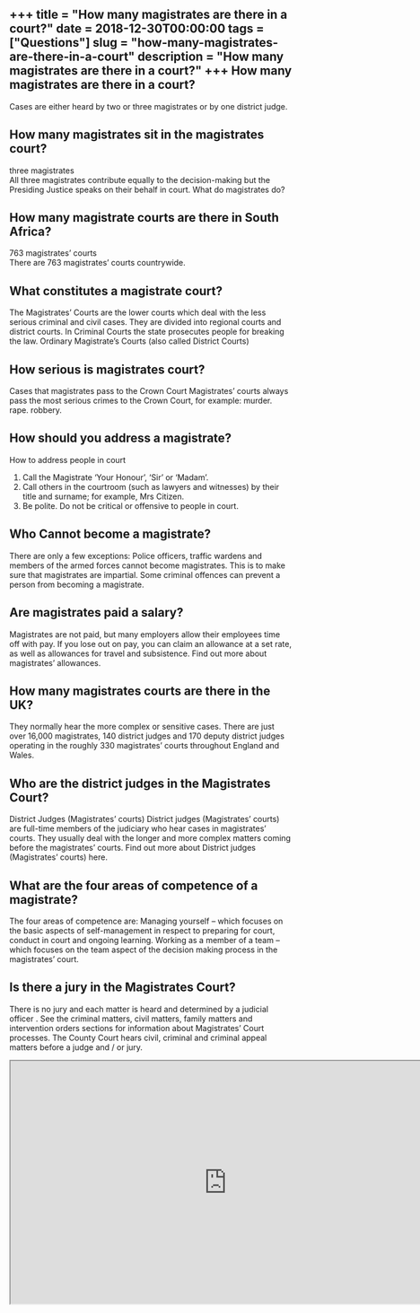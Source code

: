 +++
title = "How many magistrates are there in a court?"
date = 2018-12-30T00:00:00
tags = ["Questions"]
slug = "how-many-magistrates-are-there-in-a-court"
description = "How many magistrates are there in a court?"
+++
How many magistrates are there in a court?
------------------------------------------

Cases are either heard by two or three magistrates or by one district judge.

How many magistrates sit in the magistrates court?
--------------------------------------------------

three magistrates  
All three magistrates contribute equally to the decision-making but the Presiding Justice speaks on their behalf in court. What do magistrates do?

How many magistrate courts are there in South Africa?
-----------------------------------------------------

763 magistrates’ courts  
There are 763 magistrates’ courts countrywide.

What constitutes a magistrate court?
------------------------------------

The Magistrates’ Courts are the lower courts which deal with the less serious criminal and civil cases. They are divided into regional courts and district courts. In Criminal Courts the state prosecutes people for breaking the law. Ordinary Magistrate’s Courts (also called District Courts)

How serious is magistrates court?
---------------------------------

Cases that magistrates pass to the Crown Court Magistrates’ courts always pass the most serious crimes to the Crown Court, for example: murder. rape. robbery.

How should you address a magistrate?
------------------------------------

How to address people in court

1. Call the Magistrate ‘Your Honour’, ‘Sir’ or ‘Madam’.
2. Call others in the courtroom (such as lawyers and witnesses) by their title and surname; for example, Mrs Citizen.
3. Be polite. Do not be critical or offensive to people in court.

Who Cannot become a magistrate?
-------------------------------

There are only a few exceptions: Police officers, traffic wardens and members of the armed forces cannot become magistrates. This is to make sure that magistrates are impartial. Some criminal offences can prevent a person from becoming a magistrate.

Are magistrates paid a salary?
------------------------------

Magistrates are not paid, but many employers allow their employees time off with pay. If you lose out on pay, you can claim an allowance at a set rate, as well as allowances for travel and subsistence. Find out more about magistrates’ allowances.

How many magistrates courts are there in the UK?
------------------------------------------------

They normally hear the more complex or sensitive cases. There are just over 16,000 magistrates, 140 district judges and 170 deputy district judges operating in the roughly 330 magistrates’ courts throughout England and Wales.

Who are the district judges in the Magistrates Court?
-----------------------------------------------------

District Judges (Magistrates’ courts) District judges (Magistrates’ courts) are full-time members of the judiciary who hear cases in magistrates’ courts. They usually deal with the longer and more complex matters coming before the magistrates’ courts. Find out more about District judges (Magistrates’ courts) here.

What are the four areas of competence of a magistrate?
------------------------------------------------------

The four areas of competence are: Managing yourself – which focuses on the basic aspects of self-management in respect to preparing for court, conduct in court and ongoing learning. Working as a member of a team – which focuses on the team aspect of the decision making process in the magistrates’ court.

Is there a jury in the Magistrates Court?
-----------------------------------------

There is no jury and each matter is heard and determined by a judicial officer . See the criminal matters, civil matters, family matters and intervention orders sections for information about Magistrates’ Court processes. The County Court hears civil, criminal and criminal appeal matters before a judge and / or jury.

<iframe allow="accelerometer; autoplay; clipboard-write; encrypted-media; gyroscope; picture-in-picture" allowfullscreen="" class="__youtube_prefs__  epyt-is-override  no-lazyload" data-no-lazy="1" data-origheight="433" data-origwidth="770" data-skipgform_ajax_framebjll="" height="433" id="_ytid_89573" loading="lazy" src="https://www.youtube.com/embed/QF46W6LvHY4?enablejsapi=1&autoplay=0&cc_load_policy=0&cc_lang_pref=&iv_load_policy=1&loop=0&modestbranding=0&rel=1&fs=1&playsinline=0&autohide=2&theme=dark&color=red&controls=1&" title="YouTube player" width="770"></iframe>